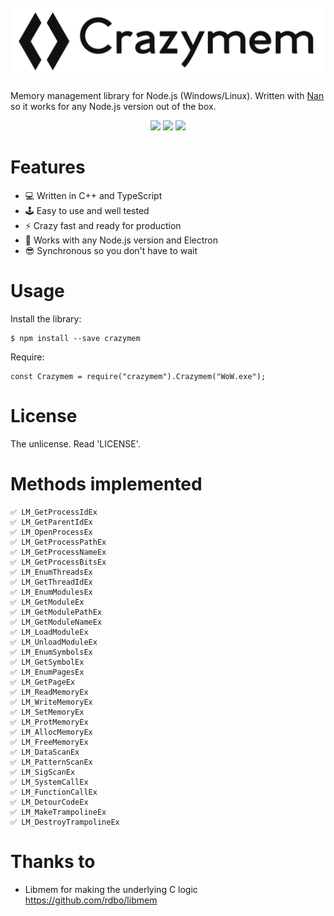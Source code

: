 <h1>
  <br>
  <img src="resources/logo.png" alt="Crazymem">
  <br>
</h1>

Memory management library for Node.js (Windows/Linux).
Written with [Nan](https://github.com/nodejs/nan) so it works for any Node.js version out of the box.

<p align="center">
  <img src="https://github.com/karliky/crazymem/workflows/CI/badge.svg" />
  <a href="https://github.com/karliky"><img src="https://img.shields.io/badge/Ask%20me-anything-1abc9c.svg" /></a>
  <a href="https://github.com/karliky/Crazymem/issues"><img src="https://img.shields.io/github/issues/karliky/Crazymem.svg" /></a>
</p>


# Features
- 💻 Written in C++ and TypeScript
- 🕹️ Easy to use and well tested
- ⚡ Crazy fast and ready for production
- 🔱 Works with any Node.js version and Electron
- 😎 Synchronous so you don't have to wait

# Usage

Install the library:
```
$ npm install --save crazymem
```

Require:
```
const Crazymem = require("crazymem").Crazymem("WoW.exe");
```

# License
The unlicense. Read 'LICENSE'.

# Methods implemented
```
✅ LM_GetProcessIdEx
✅ LM_GetParentIdEx
✅ LM_OpenProcessEx
✅ LM_GetProcessPathEx
✅ LM_GetProcessNameEx
✅ LM_GetProcessBitsEx
✅ LM_EnumThreadsEx
✅ LM_GetThreadIdEx
✅ LM_EnumModulesEx
✅ LM_GetModuleEx
✅ LM_GetModulePathEx
✅ LM_GetModuleNameEx
✅ LM_LoadModuleEx
✅ LM_UnloadModuleEx
✅ LM_EnumSymbolsEx
✅ LM_GetSymbolEx
✅ LM_EnumPagesEx
✅ LM_GetPageEx
✅ LM_ReadMemoryEx
✅ LM_WriteMemoryEx
✅ LM_SetMemoryEx
✅ LM_ProtMemoryEx
✅ LM_AllocMemoryEx
✅ LM_FreeMemoryEx
✅ LM_DataScanEx
✅ LM_PatternScanEx
✅ LM_SigScanEx
✅ LM_SystemCallEx
✅ LM_FunctionCallEx
✅ LM_DetourCodeEx
✅ LM_MakeTrampolineEx
✅ LM_DestroyTrampolineEx
```

# Thanks to
- Libmem for making the underlying C logic https://github.com/rdbo/libmem

